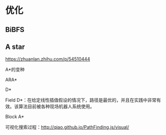 # 优化

## BiBFS

## A star

https://zhuanlan.zhihu.com/p/54510444

A\*的变种

ARA\*

D\*

Field D*：在给定线性插值假设的情况下，路径是最优的，并且在实践中非常有效。该算法目前被各种现场机器人系统使用。

Block A\*

可视化搜索过程：http://qiao.github.io/PathFinding.js/visual/

